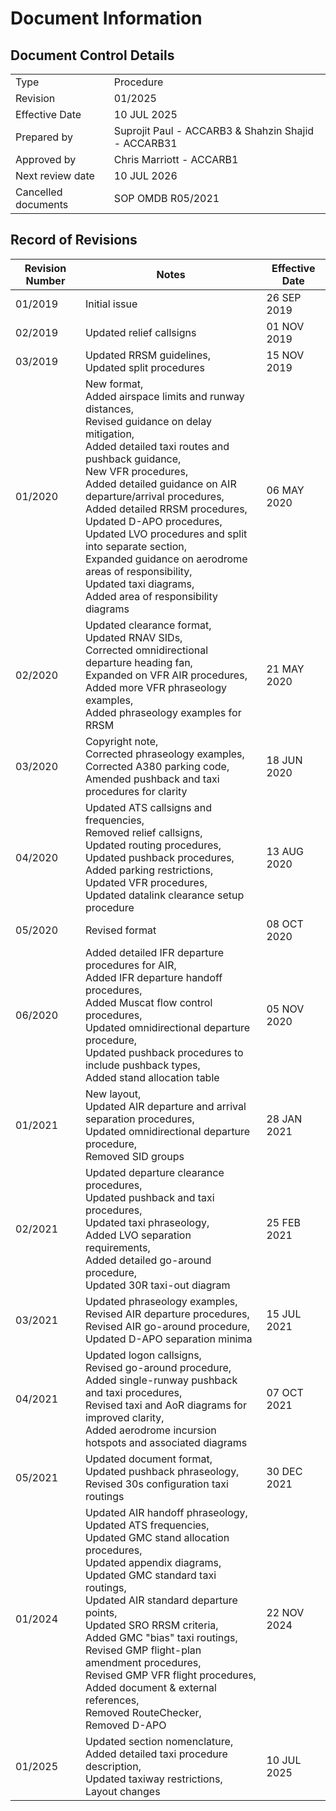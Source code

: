 # Document Information
## Document Control Details
|                     |                                                      |
|---------------------|------------------------------------------------------|
|         Type        |                    Procedure                         |
|       Revision      |                     01/2025                          |
|    Effective Date   |                    10 JUL 2025                       |
|     Prepared by     | Suprojit Paul - ACCARB3 & Shahzin Shajid - ACCARB31  |
|     Approved by     |             Chris Marriott - ACCARB1                 |
|   Next review date  |                    10 JUL 2026                       |
| Cancelled documents |                SOP OMDB R05/2021                     |

## Record of Revisions
<table><thead>
  <tr>
    <th>Revision Number</th>
    <th>Notes</th>
    <th>Effective Date</th>
  </tr></thead>
<tbody>
  <tr>
    <td>01/2019</td>
    <td>Initial issue</td>
    <td>26 SEP 2019</td>
  </tr>
  <tr>
    <td>02/2019</td>
    <td>Updated relief callsigns</td>
    <td>01 NOV 2019</td>
  </tr>
  <tr>
    <td>03/2019</td>
    <td>Updated RRSM guidelines,<br>Updated split procedures</td>
    <td>15 NOV 2019</td>
  </tr>
  <tr>
    <td>01/2020</td>
    <td>New format,<br>Added airspace limits and runway distances,<br>Revised guidance on delay mitigation,<br>Added detailed taxi routes and pushback guidance,<br>New VFR procedures,<br>Added detailed guidance on AIR departure/arrival procedures,<br>Added detailed RRSM procedures,<br>Updated D-APO procedures,<br>Updated LVO procedures and split into separate section,<br>Expanded guidance on aerodrome areas of responsibility,<br>Updated taxi diagrams,<br>Added area of responsibility diagrams</td>
    <td>06 MAY 2020</td>
  </tr>
  <tr>
    <td>02/2020</td>
    <td>Updated clearance format,<br>Updated RNAV SIDs,<br>Corrected omnidirectional departure heading fan,<br>Expanded on VFR AIR procedures,<br>Added more VFR phraseology examples,<br>Added phraseology examples for RRSM</td>
    <td>21 MAY 2020</td>
  </tr>
  <tr>
    <td>03/2020</td>
    <td>Copyright note,<br>Corrected phraseology examples,<br>Corrected A380 parking code,<br>Amended pushback and taxi procedures for clarity</td>
    <td>18 JUN 2020</td>
  </tr>
  <tr>
    <td>04/2020</td>
    <td>Updated ATS callsigns and frequencies,<br>Removed relief callsigns,<br>Updated routing procedures,<br>Updated pushback procedures,<br>Added parking restrictions,<br>Updated VFR procedures,<br>Updated datalink clearance setup procedure</td>
    <td>13 AUG 2020</td>
  </tr>
  <tr>
    <td>05/2020</td>
    <td>Revised format</td>
    <td>08 OCT 2020</td>
  </tr>
  <tr>
    <td>06/2020</td>
    <td>Added detailed IFR departure procedures for AIR,<br>Added IFR departure handoff procedures,<br>Added Muscat flow control procedures,<br>Updated omnidirectional departure procedure,<br>Updated pushback procedures to include pushback types,<br>Added stand allocation table</td>
    <td>05 NOV 2020</td>
  </tr>
  <tr>
    <td>01/2021</td>
    <td>New layout,<br>Updated AIR departure and arrival separation procedures,<br>Updated omnidirectional departure procedure,<br>Removed SID groups</td>
    <td>28 JAN 2021</td>
  </tr>
  <tr>
    <td>02/2021</td>
    <td>Updated departure clearance procedures,<br>Updated pushback and taxi procedures,<br>Updated taxi phraseology,<br>Added LVO separation requirements,<br>Added detailed go-around procedure,<br>Updated 30R taxi-out diagram</td>
    <td>25 FEB 2021</td>
  </tr>
  <tr>
    <td>03/2021</td>
    <td>Updated phraseology examples,<br>Revised AIR departure procedures,<br>Revised AIR go-around procedure,<br>Updated D-APO separation minima</td>
    <td>15 JUL 2021</td>
  </tr>
  <tr>
    <td>04/2021</td>
    <td>Updated logon callsigns,<br>Revised go-around procedure,<br>Added single-runway pushback and taxi procedures,<br>Revised taxi and AoR diagrams for improved clarity,<br>Added aerodrome incursion hotspots and associated diagrams</td>
    <td>07 OCT 2021</td>
  </tr>
  <tr>
    <td>05/2021</td>
    <td>Updated document format,<br>Updated pushback phraseology,<br>Revised 30s configuration taxi routings</td>
    <td>30 DEC 2021</td>
  </tr>
  <tr>
    <td>01/2024</td>
    <td>Updated AIR handoff phraseology,<br>Updated ATS frequencies,<br>Updated GMC stand allocation procedures,<br>Updated appendix diagrams,<br>Updated GMC standard taxi routings,<br>Updated AIR standard departure points,<br>Updated SRO RRSM criteria,<br>Added GMC "bias" taxi routings,<br>Revised GMP flight-plan amendment procedures,<br>Revised GMP VFR flight procedures,<br>Added document &amp; external references,<br>Removed RouteChecker,<br>Removed D-APO</td>
    <td>22 NOV 2024</td>
  </tr>
  <tr>
    <td>01/2025</td>
    <td>Updated section nomenclature,<br>Added detailed taxi procedure description,<br>Updated taxiway restrictions,<br>Layout changes</td>
    <td>10 JUL 2025</td>
  </tr>
</tbody></table>